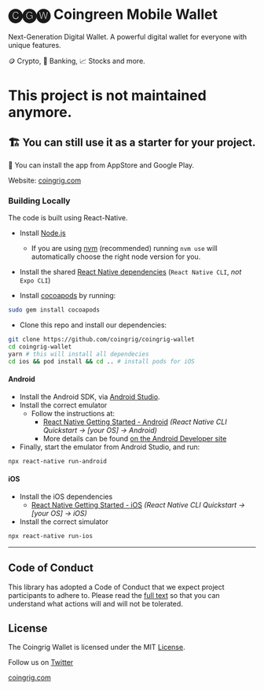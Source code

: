 
# 🅒🅖🅦 Coingreen Mobile Wallet
Next-Generation Digital Wallet. A powerful digital wallet for everyone with unique features.

🪙 Crypto, 🏦 Banking, 📈 Stocks and more.

# This project is not maintained anymore. 
## 🏗 You can still use it as a starter for your project.

📱 You can install the app from AppStore and Google Play.

Website: [coingrig.com](https://coingrig.com)



### Building Locally

The code is built using React-Native.

-   Install [Node.js](https://nodejs.org)

    -   If you are using [nvm](https://github.com/creationix/nvm#installation) (recommended) running `nvm use` will automatically choose the right node version for you.

-   Install the shared [React Native dependencies](https://reactnative.dev/docs/environment-setup#installing-dependencies) (`React Native CLI`, _not_ `Expo CLI`)

-   Install [cocoapods](https://guides.cocoapods.org/using/getting-started.html) by running:

```bash
sudo gem install cocoapods
```

-   Clone this repo and install our dependencies:

```bash
git clone https://github.com/coingrig/coingrig-wallet
cd coingrig-wallet
yarn # this will install all dependecies
cd ios && pod install && cd .. # install pods for iOS
```
#### Android

-   Install the Android SDK, via [Android Studio](https://developer.android.com/studio).
-   Install the correct emulator
    -   Follow the instructions at:
        -   [React Native Getting Started - Android](https://reactnative.dev/docs/environment-setup#installing-dependencies) _(React Native CLI Quickstart -> [your OS] -> Android)_
        -   More details can be found [on the Android Developer site](https://developer.android.com/studio/run/emulator)
-   Finally, start the emulator from Android Studio, and run:

```bash
npx react-native run-android
```

#### iOS

-   Install the iOS dependencies
    -   [React Native Getting Started - iOS](https://reactnative.dev/docs/environment-setup#installing-dependencies) _(React Native CLI Quickstart -> [your OS] -> iOS)_
-   Install the correct simulator
```bash
npx react-native run-ios
```

* * *

## Code of Conduct

This library has adopted a Code of Conduct that we expect project participants to adhere to. Please read the [full text](CODE_OF_CONDUCT.md) so that you can understand what actions will and will not be tolerated.



## License

The Coingrig Wallet is licensed under the MIT [License](LICENSE).

Follow us on [Twitter](https://twitter.com/coingrig)

[coingrig.com](https://coingrig.com)
